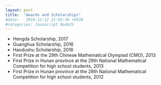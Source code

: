 ```yaml
---
layout: post
title:  "Awards and Scholarships"
#date:   2019-12-12 21:03:36 +0530
#categories: Javascript NodeJS
---
```

* Hengda Scholarship, 2017 
* Guanghua Scholarship, 2016 
* Haodushu Scholarship, 2016  
* First Prize at the 29th Chinese Mathematical Olympiad (CMO), 2013  
* First Prize in Hunan province at the 29th National Mathematical Competition for high school students, 2013
* First Prize in Hunan province at the 28th National Mathematical Competition for high school students, 2012  

